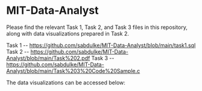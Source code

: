 # MIT-Data-Analyst

Please find the relevant Task 1, Task 2, and Task 3 files in this repository, along with data visualizations prepared in Task 2.

Task 1 --  https://github.com/sabdulke/MIT-Data-Analyst/blob/main/task1.sql
Task 2 -- https://github.com/sabdulke/MIT-Data-Analyst/blob/main/Task%202.pdf
Task 3 -- https://github.com/sabdulke/MIT-Data-Analyst/blob/main/Task%203%20Code%20Sample.c

The data visualizations can be accessed below:

